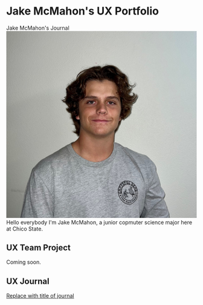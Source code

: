 # Jake McMahon's UX Portfolio
Jake McMahon's Journal
![Profile Picture](images/profilepic.jpg)
Hello everybody I'm Jake McMahon, a junior copmuter science major here at Chico State.

## UX Team Project

Coming soon.

## UX Journal

[Replace with title of journal](journal/)
